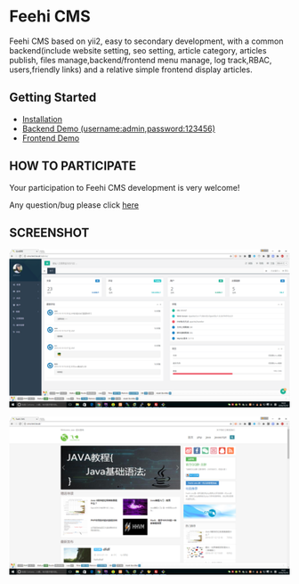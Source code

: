Feehi CMS
===============================
Feehi CMS based on yii2, easy to secondary development, with a common backend(include website setting, seo setting, article category, articles publish, files manage,backend/frontend menu manage, log track,RBAC, users,friendly links) and a relative simple frontend display articles.


Getting Started
---------------

* [Installation](docs/installation.md)
* [Backend Demo (username:admin,password:123456)](http://demo.feehi.com/admin)
* [Frontend Demo](http://demo.feehi.com)

HOW TO PARTICIPATE
---------

Your participation to Feehi CMS development is very welcome!

Any question/bug please click [here](http://www.github.com/liufee/cms/issues)

SCREENSHOT
---------

![](docs/backend.png)

![](docs/frontend.png)
